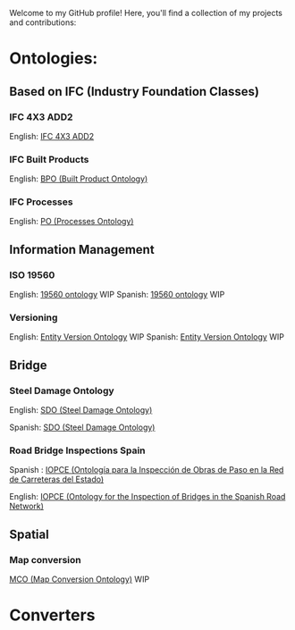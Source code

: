 Welcome to my GitHub profile! Here, you'll find a collection of my projects and contributions:

# Ontologies:

## Based on IFC (Industry Foundation Classes)
### IFC 4X3 ADD2 
English: [IFC 4X3 ADD2 ](/ifc/ifcowl/IFC4X3_ADD2/20240327/index-en.html)
### IFC Built Products
English: [BPO (Built Product Ontology) ](/ifc/bpo/20240327/index-en.html)
### IFC Processes
English: [PO (Processes Ontology) ](/ifc/po/20240327/index-en.html)


## Information Management
### ISO 19560
English: [19560 ontology](/Information_Management/ISO19560/) WIP
Spanish: [19560 ontology](/Information_Management/ISO19560/) WIP

### Versioning
English: [Entity Version Ontology](/Information_Management/Versions/) WIP
Spanish: [Entity Version Ontology](/Information_Management/Versions/) WIP


## Bridge 
### Steel Damage Ontology
English: [SDO (Steel Damage Ontology)](/bridge/damage/sdo/20240327/index-en.html) 

Spanish: [SDO (Steel Damage Ontology)](/bridge/damage/sdo/20240327/index-es.html)

### Road Bridge Inspections Spain
Spanish : [IOPCE (Ontología para la Inspección de Obras de Paso en la Red de Carreteras del Estado)](/bridge/inspection/iopce/20240327/index-es.html)

English: [IOPCE (Ontology for the Inspection of Bridges in the Spanish Road Network)](/bridge/inspection/iopce/20240327/index-en.html) 


## Spatial
### Map conversion
[MCO (Map Conversion Ontology)](/Spatial/mco) WIP

# Converters


